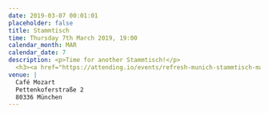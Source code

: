 ```yaml
---
date: 2019-03-07 00:01:01
placeholder: false
title: Stammtisch
time: Thursday 7th March 2019, 19:00
calendar_month: MAR
calendar_date: 7
description: <p>Time for another Stammtisch!</p>
  <h3><a href="https://attending.io/events/refresh-munich-stammtisch-march">Please RSVP on attending &rarr;</a></h3>
venue: |
  Café Mozart
  Pettenkoferstraße 2
  80336 München
---
```

